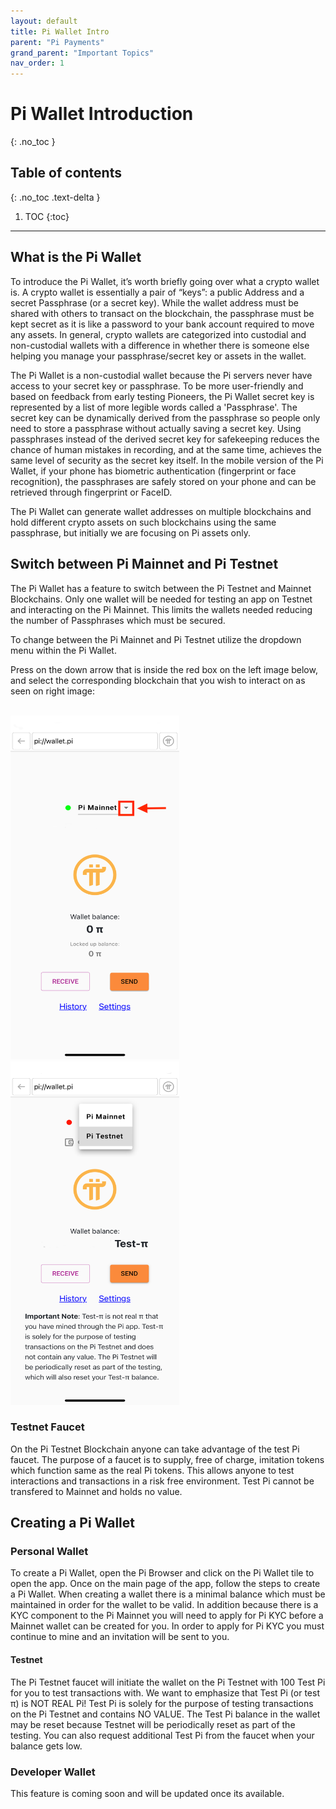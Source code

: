 ```yaml
---
layout: default
title: Pi Wallet Intro
parent: "Pi Payments"
grand_parent: "Important Topics"
nav_order: 1
---
```

# Pi Wallet Introduction
{: .no_toc }

## Table of contents
{: .no_toc .text-delta }

1. TOC
{:toc}

---

## What is the Pi Wallet
To introduce the Pi Wallet, it’s worth briefly going over what a crypto wallet is. A crypto wallet is essentially a pair of “keys”: a public Address and a secret Passphrase (or a secret key). While the wallet address must be shared with others to transact on the blockchain, the passphrase must be kept secret as it is like a password to your bank account required to move any assets. In general, crypto wallets are categorized into custodial and non-custodial wallets with a difference in whether there is someone else helping you manage your passphrase/secret key or assets in the wallet. 

The Pi Wallet is a non-custodial wallet because the Pi servers never have access to your secret key or passphrase. To be more user-friendly and based on feedback from early testing Pioneers, the Pi Wallet secret key is represented by a list of more legible words called a 'Passphrase'.  The secret key can be dynamically derived from the passphrase so people only need to store a passphrase without actually saving a secret key. Using passphrases instead of the derived secret key for safekeeping reduces the chance of human mistakes in recording, and at the same time, achieves the same level of security as the secret key itself. In the mobile version of the Pi Wallet, if your phone has biometric authentication (fingerprint or face recognition), the passphrases are safely stored on your phone and can be retrieved through fingerprint or FaceID.

The Pi Wallet can generate wallet addresses on multiple blockchains and hold different crypto assets on such blockchains using the same passphrase, but initially we are focusing on Pi assets only. 

##  Switch between Pi Mainnet and Pi Testnet
The Pi Wallet has a feature to switch between the Pi Testnet and Mainnet Blockchains. Only one wallet will be needed for testing an app on Testnet and interacting on the Pi Mainnet. This limits the wallets needed reducing the number of Passphrases which must be secured. 

To change between the Pi Mainnet and Pi Testnet utilize the dropdown menu within the Pi Wallet. 

Press on the down arrow that is inside the red box on the left image below, and select the corresponding blockchain that you wish to interact on as seen on right image:

<br>
<img title="Pi Wallet Mainnet" alt="Pi Wallet showing the Pi Mainnet is selected" src="/assets/images/mainnetWallet.png" style="width:270px;height:550px;"> <img title="Pi Wallet Network Selection" alt="Pi Wallet showing the dropdown network selection feature" src="/assets/images/mainnet_v_testnet_wallet.png" style="width:270px;height:550px;">

### Testnet Faucet
On the Pi Testnet Blockchain anyone can take advantage of the test Pi faucet. The purpose of a faucet is to supply, free of charge, imitation tokens which function same as the real Pi tokens. This allows anyone to test interactions and transactions in a risk free environment. Test Pi cannot be transfered to Mainnet and holds no value. 

## Creating a Pi Wallet
### Personal Wallet
To create a Pi Wallet, open the Pi Browser and click on the Pi Wallet tile to open the app. Once on the main page of the app, follow the steps to create a Pi Wallet. When creating a wallet there is a minimal balance which must be maintained in order for the wallet to be valid. In addition because there is a KYC component to the Pi Mainnet you will need to apply for Pi KYC before a Mainnet wallet can be created for you. In order to apply for Pi KYC you must continue to mine and an invitation will be sent to you. 

#### Testnet
The Pi Testnet faucet will initiate the wallet on the Pi Testnet with 100 Test Pi for you to test transactions with. We want to emphasize that Test Pi (or test π) is NOT REAL Pi! Test Pi is solely for the purpose of testing transactions on the Pi Testnet and contains NO VALUE. The Test Pi balance in the wallet may be reset because Testnet will be periodically reset as part of the testing. You can also request additional Test Pi from the faucet when your balance gets low. 

### Developer Wallet
This feature is coming soon and will be updated once its available.
